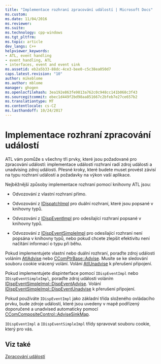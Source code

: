 ```yaml
---
title: "Implementace rozhraní zpracování událostí | Microsoft Docs"
ms.custom: 
ms.date: 11/04/2016
ms.reviewer: 
ms.suite: 
ms.technology: cpp-windows
ms.tgt_pltfrm: 
ms.topic: article
dev_langs: C++
helpviewer_keywords:
- ATL, event handling
- event handling, ATL
- interfaces, event and event sink
ms.assetid: eb2a5b33-88dc-4ce3-bee0-c5c38ea050d7
caps.latest.revision: "10"
author: mikeblome
ms.author: mblome
manager: ghogen
ms.openlocfilehash: 3ea192e863fe9813a762c0c948cc141b068c3f43
ms.sourcegitcommit: ebec1d449f2bd98aa851667c2bfeb7e27ce657b2
ms.translationtype: MT
ms.contentlocale: cs-CZ
ms.lasthandoff: 10/24/2017
---
```

# <a name="implementing-the-event-handling-interface"></a>Implementace rozhraní zpracování událostí
ATL vám pomůže s všechny tři prvky, které jsou požadované pro zpracování událostí: implementace událostí rozhraní radí zdroj události a unadvising zdroj události. Přesné kroky, které budete muset provést závisí na typu rozhraní událostí a požadavky na výkon vaší aplikace.  
  
 Nejběžnější způsoby implementace rozhraní pomocí knihovny ATL jsou:  
  
-   Odvozování z vlastní rozhraní přímo.  
  
-   Odvozování z [IDispatchImpl](../atl/reference/idispatchimpl-class.md) pro duální rozhraní, které jsou popsané v knihovny typů.  
  
-   Odvozování z [IDispEventImpl](../atl/reference/idispeventimpl-class.md) pro odesílající rozhraní popsané v knihovny typů.  
  
-   Odvozování z [IDispEventSimpleImpl](../atl/reference/idispeventsimpleimpl-class.md) pro odesílající rozhraní není popsána v knihovny typů, nebo pokud chcete zlepšit efektivitu není načítání informací o typu při běhu.  
  

 Pokud implementujete vlastní nebo duální rozhraní, poraďte zdroj události voláním [AtlAdvise](reference/connection-point-global-functions.md#atladvise) nebo [CComPtrBase::Advise](../atl/reference/ccomptrbase-class.md#advise). Musíte se ke sledování souboru cookie vrácený volání. Volání [AtlUnadvise](reference/connection-point-global-functions.md#atlunadvise) k přerušení připojení.  

  
 Pokud implementujete dispinterface pomocí `IDispEventImpl` nebo `IDispEventSimpleImpl`, poraďte zdroj události voláním [IDispEventSimpleImpl::DispEventAdvise](../atl/reference/idispeventsimpleimpl-class.md#dispeventadvise). Volání [IDispEventSimpleImpl::DispEventUnadvise](../atl/reference/idispeventsimpleimpl-class.md#dispeventunadvise) k přerušení připojení.  
  
 Pokud používáte `IDispEventImpl` jako základní třída složeného ovládacího prvku, bude zdroje událostí, které jsou uvedeny v mapě podřízený doporučené a unadvised automaticky pomocí [CComCompositeControl::AdviseSinkMap](../atl/reference/ccomcompositecontrol-class.md#advisesinkmap).  
  
 `IDispEventImpl` a `IDispEventSimpleImpl` třídy spravovat souboru cookie, který pro vás.  
  
## <a name="see-also"></a>Viz také  
 [Zpracování událostí](../atl/event-handling-and-atl.md)

